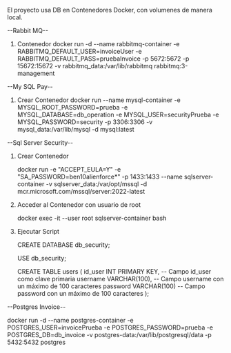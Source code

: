 El proyecto usa DB en Contenedores Docker, con volumenes de manera local.

--Rabbit MQ--

1. Contenedor
   docker run -d --name rabbitmq-container -e RABBITMQ_DEFAULT_USER=invoiceUser -e RABBITMQ_DEFAULT_PASS=pruebaInvoice -p 5672:5672 -p 15672:15672 -v rabbitmq_data:/var/lib/rabbitmq rabbitmq:3-management

--My SQL Pay--

1. Crear Contenedor
  docker run --name mysql-container -e MYSQL_ROOT_PASSWORD=prueba -e MYSQL_DATABASE=db_operation -e MYSQL_USER=securityPrueba -e MYSQL_PASSWORD=security -p 3306:3306 -v   
  mysql_data:/var/lib/mysql -d mysql:latest

--Sql Server Security--

1. Crear Contenedor
   
    docker run -e "ACCEPT_EULA=Y" -e "SA_PASSWORD=ben10alienforce*" -p 1433:1433 --name sqlserver-container -v sqlserver_data:/var/opt/mssql -d 
    mcr.microsoft.com/mssql/server:2022-latest

2. Acceder al Contenedor con usuario de root
   
   docker exec -it --user root sqlserver-container bash

3. Ejecutar Script


    CREATE DATABASE db_security;
    
    USE db_security;
    
    CREATE TABLE users (
      id_user INT PRIMARY KEY,   -- Campo id_user como clave primaria
      username VARCHAR(100),     -- Campo username con un máximo de 100 caracteres
      password VARCHAR(100)      -- Campo password con un máximo de 100 caracteres
    );

--Postgres Invoice--


docker run -d --name postgres-container -e POSTGRES_USER=invoicePrueba -e POSTGRES_PASSWORD=prueba -e POSTGRES_DB=db_invoice -v postgres-data:/var/lib/postgresql/data -p 5432:5432 postgres


